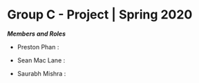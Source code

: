 # Group C - Project | Spring 2020

_**Members and Roles**_

+ Preston Phan   : 

+ Sean Mac Lane  : 

+ Saurabh Mishra : 

